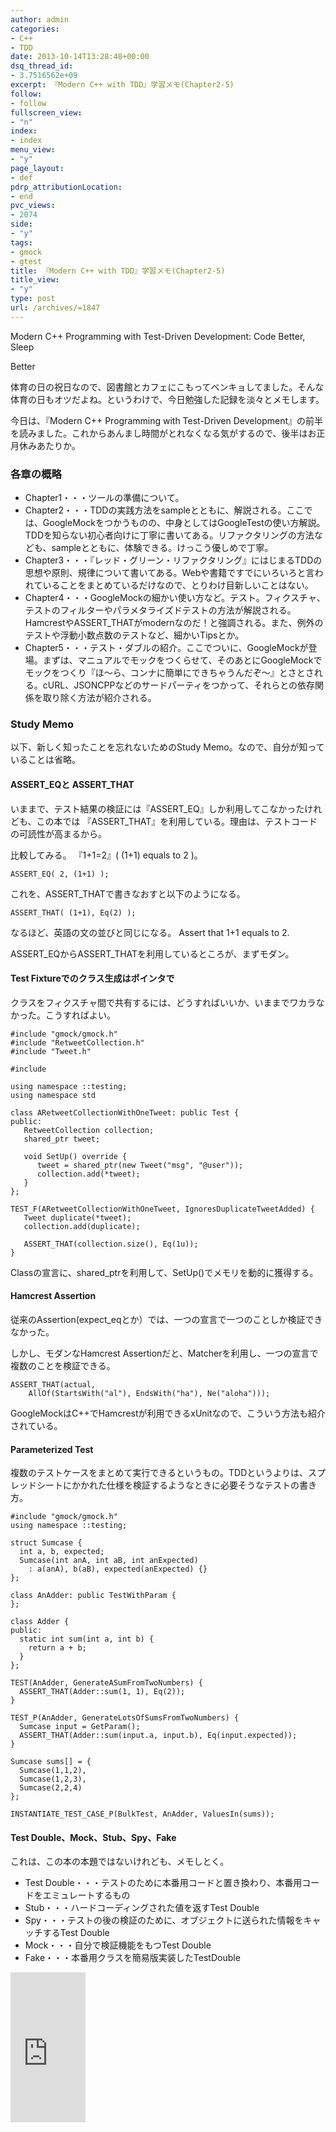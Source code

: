```yaml
---
author: admin
categories:
- C++
- TDD
date: 2013-10-14T13:28:48+00:00
dsq_thread_id:
- 3.7516562e+09
excerpt: 『Modern C++ with TDD』学習メモ(Chapter2-5)
follow:
- follow
fullscreen_view:
- "n"
index:
- index
menu_view:
- "y"
page_layout:
- def
pdrp_attributionLocation:
- end
pvc_views:
- 2074
side:
- "y"
tags:
- gmock
- gtest
title: 『Modern C++ with TDD』学習メモ(Chapter2-5)
title_view:
- "y"
type: post
url: /archives/=1847
---
```


<!--:ja-->Modern C++ Programming with Test-Driven Development: Code Better, Sleep


  
Better

体育の日の祝日なので、図書館とカフェにこもってベンキョしてました。そんな体育の日もオツだよね。というわけで、今日勉強した記録を淡々とメモします。

今日は、『Modern C++ Programming with Test-Driven Development』の前半を読みました。これからあんまし時間がとれなくなる気がするので、後半はお正月休みあたりか。

### 各章の概略

  * Chapter1・・・ツールの準備について。
  * Chapter2・・・TDDの実践方法をsampleとともに、解説される。ここでは、GoogleMockをつかうものの、中身としてはGoogleTestの使い方解説。TDDを知らない初心者向けに丁寧に書いてある。リファクタリングの方法なども、sampleとともに、体験できる。けっこう優しめで丁寧。
  * Chapter3・・・『レッド・グリーン・リファクタリング』にはじまるTDDの思想や原則、規律について書いてある。Webや書籍ですでにいろいろと言われていることをまとめているだけなので、とりわけ目新しいことはない。
  * Chapter4・・・GoogleMockの細かい使い方など。テスト。フィクスチャ、テストのフィルターやパラメタライズドテストの方法が解説される。HamcrestやASSERT_THATがmodernなのだ！と強調される。また、例外のテストや浮動小数点数のテストなど、細かいTipsとか。
  * Chapter5・・・テスト・ダブルの紹介。ここでついに、GoogleMockが登場。まずは、マニュアルでモックをつくらせて、そのあとにGoogleMockでモックをつくり『ほ～ら、コンナに簡単にできちゃうんだぞ～』とさとされる。cURL、JSONCPPなどのサードパーティをつかって、それらとの依存関係を取り除く方法が紹介される。

### Study Memo

以下、新しく知ったことを忘れないためのStudy Memo。なので、自分が知っていることは省略。

#### ASSERT_EQと ASSERT_THAT

いままで、テスト結果の検証には『ASSERT_EQ』しか利用してこなかったけれども、この本では 『ASSERT_THAT』を利用している。理由は、テストコードの可読性が高まるから。

比較してみる。 『1+1=2』( (1+1) equals to 2 )。

    ASSERT_EQ( 2, (1+1) );
    

これを、ASSERT_THATで書きなおすと以下のようになる。

    ASSERT_THAT( (1+1), Eq(2) );
    

なるほど、英語の文の並びと同じになる。 Assert that 1+1 equals to 2.

ASSERT_EQからASSERT_THATを利用しているところが、まずモダン。

#### Test Fixtureでのクラス生成はポインタで

クラスをフィクスチャ間で共有するには、どうすればいいか、いままでワカラなかった。こうすればよい。

    #include "gmock/gmock.h"
    #include "RetweetCollection.h"
    #include "Tweet.h"
    
    #include 
    
    using namespace ::testing;
    using namespace std
    
    class ARetweetCollectionWithOneTweet: public Test {
    public:
       RetweetCollection collection;
       shared_ptr tweet;
    
       void SetUp() override {
          tweet = shared_ptr(new Tweet("msg", "@user"));
          collection.add(*tweet);
       }
    };
    
    TEST_F(ARetweetCollectionWithOneTweet, IgnoresDuplicateTweetAdded) {
       Tweet duplicate(*tweet);
       collection.add(duplicate);
    
       ASSERT_THAT(collection.size(), Eq(1u));
    }
    

Classの宣言に、shared_ptrを利用して、SetUp()でメモリを動的に獲得する。

#### Hamcrest Assertion

従来のAssertion(expect_eqとか）では、一つの宣言で一つのことしか検証できなかった。
  
しかし、モダンなHamcrest Assertionだと、Matcherを利用し、一つの宣言で複数のことを検証できる。

    ASSERT_THAT(actual,
        AllOf(StartsWith("al"), EndsWith("ha"), Ne("aloha")));
    

GoogleMockはC++でHamcrestが利用できるxUnitなので、こういう方法も紹介されている。

#### Parameterized Test

複数のテストケースをまとめて実行できるというもの。TDDというよりは、スプレッドシートにかかれた仕様を検証するようなときに必要そうなテストの書き方。

    #include "gmock/gmock.h"
    using namespace ::testing;
    
    struct Sumcase {
      int a, b, expected;
      Sumcase(int anA, int aB, int anExpected)
        : a(anA), b(aB), expected(anExpected) {}
    };
    
    class AnAdder: public TestWithParam {
    };
    
    class Adder {
    public:
      static int sum(int a, int b) {
        return a + b;
      }
    };
    
    TEST(AnAdder, GenerateASumFromTwoNumbers) {
      ASSERT_THAT(Adder::sum(1, 1), Eq(2));
    }
    
    TEST_P(AnAdder, GenerateLotsOfSumsFromTwoNumbers) {
      Sumcase input = GetParam();
      ASSERT_THAT(Adder::sum(input.a, input.b), Eq(input.expected));
    }
    
    Sumcase sums[] = {
      Sumcase(1,1,2),
      Sumcase(1,2,3),
      Sumcase(2,2,4)
    };
    
    INSTANTIATE_TEST_CASE_P(BulkTest, AnAdder, ValuesIn(sums));
    
    

#### Test Double、Mock、Stub、Spy、Fake

これは、この本の本題ではないけれども、メモしとく。

  * Test Double・・・テストのために本番用コードと置き換わり、本番用コードをエミュレートするもの
  * Stub・・・ハードコーディングされた値を返すTest Double
  * Spy・・・テストの後の検証のために、オブジェクトに送られた情報をキャッチするTest Double
  * Mock・・・自分で検証機能をもつTest Double
  * Fake・・・本番用クラスを簡易版実装したTestDouble

<iframe style="width: 120px; height: 240px;" src="http://rcm-fe.amazon-adsystem.com/e/cm?lt1=_blank&bc1=000000&IS2=1&bg1=FFFFFF&fc1=000000&lc1=0000FF&t=sleephacker-22&o=9&p=8&l=as4&m=amazon&f=ifr&ref=ss_til&asins=1937785483" height="240" width="320" frameborder="0" marginwidth="0" marginheight="0" scrolling="no"></iframe>

<div id="fastlookup_top" style="display: none;">
</div>

<!--:-->